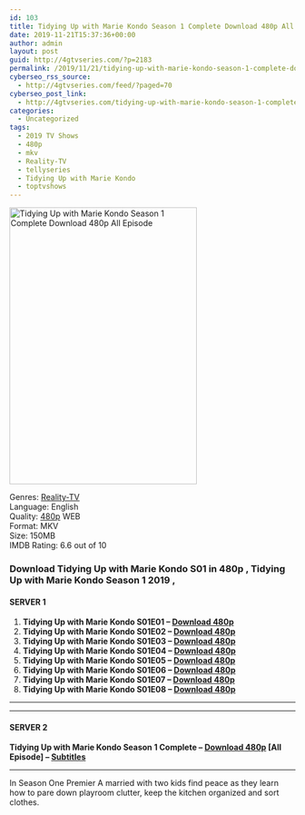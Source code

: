 ```yaml
---
id: 103
title: Tidying Up with Marie Kondo Season 1 Complete Download 480p All Episode
date: 2019-11-21T15:37:36+00:00
author: admin
layout: post
guid: http://4gtvseries.com/?p=2183
permalink: /2019/11/21/tidying-up-with-marie-kondo-season-1-complete-download-480p-all-episode/
cyberseo_rss_source:
  - http://4gtvseries.com/feed/?paged=70
cyberseo_post_link:
  - http://4gtvseries.com/tidying-up-with-marie-kondo-season-1-complete-download-480p-all-episode/
categories:
  - Uncategorized
tags:
  - 2019 TV Shows
  - 480p
  - mkv
  - Reality-TV
  - tellyseries
  - Tidying Up with Marie Kondo
  - toptvshows
---
```

<img loading="lazy" class="aligncenter" src="https://3.bp.blogspot.com/-YD5QnmYNOAw/XdapWhm02oI/AAAAAAAAASo/u0dhri8LxZUSX76uoFgxrNpJQ1mXhUXPgCK4BGAYYCw/s1600/Tidying%2BUp%2Bwith%2BMarie%2BKondo%2BSeason%2B1.jpg" alt="Tidying Up with Marie Kondo Season 1 Complete Download 480p All Episode" width="330" height="488" />

Genres: <a href="http://4gtvseries.com/tag/reality-tv/" data-wpel-link="internal">Reality-TV</a>  
Language: English  
Quality:&nbsp;<a href="http://4gtvseries.com/tag/480p/" data-wpel-link="internal">480p</a> WEB  
Format: MKV  
Size: 150MB  
IMDB Rating: 6.6 out of 10

### **Download Tidying Up with Marie Kondo S01 in 480p , Tidying Up with Marie Kondo Season 1 2019 ,&nbsp;**

#### <span><strong>SERVER 1</strong></span>

  1. **Tidying Up with Marie Kondo S01E01 – <a href="http://slink.dl480p.xyz/RQAK" data-wpel-link="external" target="_blank" rel="nofollow external noopener noreferrer" class="wpel-icon-left"><i class="wpel-icon fa fa-download" aria-hidden="true"></i>Download 480p</a>**
  2. **Tidying Up with Marie Kondo S01E02 – <a href="http://slink.dl480p.xyz/Rh43UK5" data-wpel-link="external" target="_blank" rel="nofollow external noopener noreferrer" class="wpel-icon-left"><i class="wpel-icon fa fa-download" aria-hidden="true"></i>Download 480p</a>**
  3. **Tidying Up with Marie Kondo S01E03 – <a href="http://slink.dl480p.xyz/d4J7pzCE" data-wpel-link="external" target="_blank" rel="nofollow external noopener noreferrer" class="wpel-icon-left"><i class="wpel-icon fa fa-download" aria-hidden="true"></i>Download 480p</a>**
  4. **Tidying Up with Marie Kondo S01E04 – <a href="http://slink.dl480p.xyz/Kre2ZrE" data-wpel-link="external" target="_blank" rel="nofollow external noopener noreferrer" class="wpel-icon-left"><i class="wpel-icon fa fa-download" aria-hidden="true"></i>Download 480p</a>**
  5. **Tidying Up with Marie Kondo S01E05 – <a href="http://slink.dl480p.xyz/rWZct" data-wpel-link="external" target="_blank" rel="nofollow external noopener noreferrer" class="wpel-icon-left"><i class="wpel-icon fa fa-download" aria-hidden="true"></i>Download 480p</a>**
  6. **Tidying Up with Marie Kondo S01E06 – <a href="http://slink.dl480p.xyz/5iOM" data-wpel-link="external" target="_blank" rel="nofollow external noopener noreferrer" class="wpel-icon-left"><i class="wpel-icon fa fa-download" aria-hidden="true"></i>Download 480p</a>**
  7. **Tidying Up with Marie Kondo S01E07 – <a href="http://slink.dl480p.xyz/bf2W" data-wpel-link="external" target="_blank" rel="nofollow external noopener noreferrer" class="wpel-icon-left"><i class="wpel-icon fa fa-download" aria-hidden="true"></i>Download 480p</a>**
  8. **Tidying Up with Marie Kondo S01E08 – <a href="http://slink.dl480p.xyz/h7oa" data-wpel-link="external" target="_blank" rel="nofollow external noopener noreferrer" class="wpel-icon-left"><i class="wpel-icon fa fa-download" aria-hidden="true"></i>Download 480p</a>**

* * *

* * *

#### <span><strong>SERVER 2</strong></span>

**Tidying Up with Marie Kondo Season 1 Complete – <a href="http://dl480p.xyz/2102/" data-wpel-link="external" target="_blank" rel="nofollow external noopener noreferrer" class="wpel-icon-left"><i class="wpel-icon fa fa-download" aria-hidden="true"></i>Download 480p</a> [All Episode] – <a href="https://subscene.com/subtitles/tidying-up-with-marie-kondo" data-wpel-link="external" target="_blank" rel="nofollow external noopener noreferrer" class="wpel-icon-left"><i class="wpel-icon fa fa-download" aria-hidden="true"></i>Subtitles</a>**

* * *

In Season One Premier A married with two kids find peace as they learn how to pare down playroom clutter, keep the kitchen organized and sort clothes.

<div align="center">
</div>